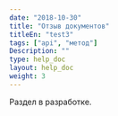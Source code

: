 ```yaml
---
date: "2018-10-30"
title: "Отзыв документов"
titleEn: "test3"
tags: ["api", "метод"]
Description: ""
type: help_doc
layout: help_doc
weight: 3
---
```


Раздел в разработке.
 